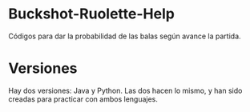 # Buckshot-Ruolette-Help
Códigos para dar la probabilidad de las balas según avance la partida.

# Versiones
Hay dos versiones: Java y Python. Las dos hacen lo mismo, y han sido creadas para practicar con ambos lenguajes.
